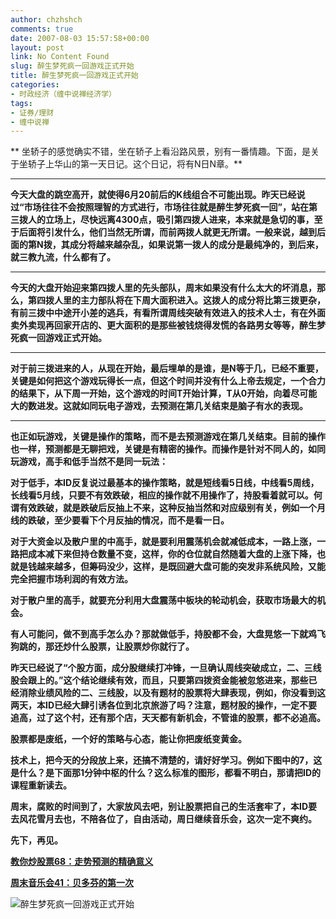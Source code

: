```yaml
---
author: chzhshch
comments: true
date: 2007-08-03 15:57:58+00:00
layout: post
link: No Content Found
slug: 醉生梦死疯一回游戏正式开始
title: 醉生梦死疯一回游戏正式开始
categories:
- 时政经济（缠中说禅经济学）
tags:
- 证券/理财
- 缠中说禅
---
```


			

** 坐轿子的感觉确实不错，坐在轿子上看沿路风景，别有一番情趣。下面，是关于坐轿子上华山的第一天日记。这个日记，将有N日N章。**

** **

**今天大盘的跳空高开，就使得6月20前后的K线组合不可能出现。昨天已经说过“市场往往不会按照理智的方式进行，市场往往就是醉生梦死疯一回”，站在第三拨人的立场上，尽快远离4300点，吸引第四拨人进来，本来就是急切的事，至于后面将引发什么，他们当然无所谓，而前两拨人就更无所谓。一般来说，越到后面的第N拨，其成分将越来越杂乱，如果说第一拨人的成分是最纯净的，到后来，就三教九流，什么都有了。**

** **

**今天的大盘开始迎来第四拨人里的先头部队，周末如果没有什么太大的坏消息，那么，第四拨人里的主力部队将在下周大面积进入。这拨人的成分将比第三拨更杂，有前三拨中中途开小差的逃兵，有看所谓周线突破有效进入的技术人士，有在外面卖外卖现再回家开店的、更大面积的是那些被钱烧得发慌的各路男女等等，醉生梦死疯一回游戏正式开始。**

** **

**对于前三拨进来的人，从现在开始，最后埋单的是谁，是N等于几，已经不重要，关键是如何把这个游戏玩得长一点，但这个时间并没有什么上帝去规定，一个合力的结果下，从下周一开始，这个游戏的时间T开始计算，T从0开始，向着尽可能大的数进发。这就如同玩电子游戏，去预测在第几关结束是脑子有水的表现。**

** **

**也正如玩游戏，关键是操作的策略，而不是去预测游戏在第几关结束。目前的操作也一样，预测都是无聊把戏，关键是有精密的操作。而操作是针对不同人的，如同玩游戏，高手和低手当然不是同一玩法：**

**对于低手，本ID反复说过最基本的操作策略，就是短线看5日线，中线看5周线，长线看5月线，只要不有效跌破，相应的操作就不用操作了，持股看着就可以。何谓有效跌破，就是跌破后反抽上不来，这种反抽当然和对应级别有关，例如一个月线的跌破，至少要看下个月反抽的情况，而不是看一日。**

**对于大资金以及散户里的中高手，就是要利用震荡机会就减低成本，一路上涨，一路把成本减下来但持仓数量不变，这样，你的仓位就自然随着大盘的上涨下降，也就是钱越来越多，但筹码没少，这样，是既回避大盘可能的突发非系统风险，又能完全把握市场利润的有效方法。**

**对于散户里的高手，就要充分利用大盘震荡中板块的轮动机会，获取市场最大的机会。**

**有人可能问，做不到高手怎么办？那就做低手，持股都不会，大盘晃悠一下就鸡飞狗跳的，那还炒什么股票，让股票炒你就行了。**

**昨天已经说了“个股方面，成分股继续打冲锋，一旦确认周线突破成立，二、三线股会跟上的。”这个结论继续有效，而且，只要第四拨资金能被忽悠进来，那些已经消除业绩风险的二、三线股，以及有题材的股票将大肆表现，例如，你没看到这两天，本ID已经大肆引诱各位到北京旅游了吗？注意，题材股的操作，一定不要追高，过了这个村，还有那个店，天天都有新机会，不管谁的股票，都不必追高。**

**股票都是废纸，一个好的策略与心态，能让你把废纸变黄金。**

**技术上，把今天的分段放上来，还搞不清楚的，请好好学习。例如下图中的7，这是什么？是下面那1分钟中枢的什么？这么标准的图形，都看不明白，那请把ID的课程重新读去。**

**周末，腐败的时间到了，大家放风去吧，别让股票把自己的生活套牢了，本ID要去风花雪月去也，不陪各位了，自由活动，周日继续音乐会，这次一定不爽约。**

**先下，再见。**

[**教你炒股票68：走势预测的精确意义**](http://blog.sina.com.cn/u/486e105c01000c2h)

[**周末音乐会41：贝多芬的第一次**](http://blog.sina.com.cn/u/486e105c01000c2d)

![醉生梦死疯一回游戏正式开始](http://simg.sinajs.cn/blog7style/images/common/sg_trans.gif)
